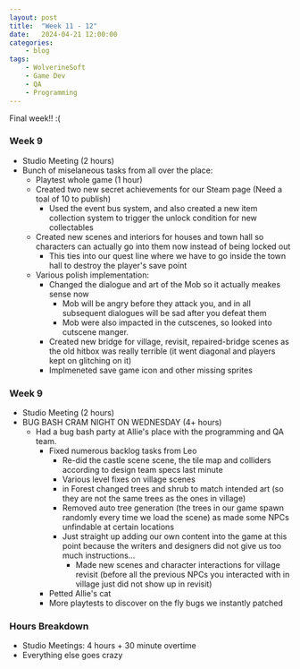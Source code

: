 ```yaml
---
layout: post
title:	"Week 11 - 12"
date:	2024-04-21 12:00:00
categories:
    - blog
tags:
    - WolverineSoft
    - Game Dev
    - QA
    - Programming
---
```


Final week!! :(

### Week 9
- Studio Meeting (2 hours)
- Bunch of miselaneous tasks from all over the place:
    - Playtest whole game (1 hour)
    - Created two new secret achievements for our Steam page (Need a toal of 10 to publish)
        - Used the event bus system, and also created a new item collection system to trigger the unlock condition for new collectables
    - Created new scenes and interiors for houses and town hall so characters can actually go into them now instead of being locked out
        - This ties into our quest line where we have to go inside the town hall to destroy the player's save point
    - Various polish implementation:
        - Changed the dialogue and art of the Mob so it actually meakes sense now
            - Mob will be angry before they attack you, and in all subsequent dialogues will be sad after you defeat them
            - Mob were also impacted in the cutscenes, so looked into cutscene manger. 
        - Created new bridge for village, revisit, repaired-bridge scenes as the old hitbox was really terrible (it went diagonal and players kept on glitching on it)
        - Implmeneted save game icon and other missing sprites 

 
### Week 9
- Studio Meeting (2 hours)
- BUG BASH CRAM NIGHT ON WEDNESDAY (4+ hours)
    - Had a bug bash party at Allie's place with the programming and QA team. 
        - Fixed numerous backlog tasks from Leo 
            - Re-did the castle scene scene, the tile map and colliders according to design team specs last minute
            - Various level fixes on village scenes 
            - in Forest changed trees and shrub to match intended art (so they are not the same trees as the ones in village)
            - Removed auto tree generation (the trees in our game spawn randomly every time we load the scene) as made some NPCs unfindable at certain locations
            - Just straight up adding our own content into the game at this point because the writers and designers did not give us too much instructions...
                - Made new scenes and character interactions for village revisit (before all the previous NPCs you interacted with in village just did not show up in revisit)
        - Petted Allie's cat 
        - More playtests to discover on the fly bugs we instantly patched



### Hours Breakdown
- Studio Meetings: 4 hours + 30 minute overtime
- Everything else goes crazy
